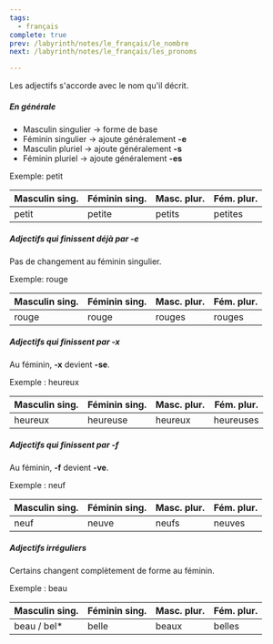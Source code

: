 ```yaml
---
tags:
  - français
complete: true
prev: /labyrinth/notes/le_français/le_nombre
next: /labyrinth/notes/le_français/les_pronoms

---
```

Les adjectifs s'accorde avec le nom qu'il décrit.

##### En générale
- Masculin singulier → forme de base
- Féminin singulier → ajoute généralement **-e**
- Masculin pluriel → ajoute généralement **-s**
- Féminin pluriel → ajoute généralement **-es**

Exemple: petit

| Masculin sing. | Féminin sing. | Masc. plur. | Fém. plur. |
| -------------- | ------------- | ----------- | ---------- |
| petit          | petite        | petits      | petites    |
##### Adjectifs qui finissent déjà par **-e**
Pas de changement au féminin singulier.

Exemple: rouge

| Masculin sing. | Féminin sing. | Masc. plur. | Fém. plur. |
| -------------- | ------------- | ----------- | ---------- |
| rouge          | rouge         | rouges      | rouges     |
##### Adjectifs qui finissent par **-x**
Au féminin, **-x** devient **-se**.

Exemple : heureux

| Masculin sing. | Féminin sing. | Masc. plur. | Fém. plur. |
| -------------- | ------------- | ----------- | ---------- |
| heureux        | heureuse      | heureux     | heureuses  |
##### Adjectifs qui finissent par **-f**
Au féminin, **-f** devient **-ve**.

Exemple : neuf

| Masculin sing. | Féminin sing. | Masc. plur. | Fém. plur. |
| -------------- | ------------- | ----------- | ---------- |
| neuf           | neuve         | neufs       | neuves     |
##### Adjectifs irréguliers
Certains changent complètement de forme au féminin.

Exemple : beau

| Masculin sing. | Féminin sing. | Masc. plur. | Fém. plur. |
| -------------- | ------------- | ----------- | ---------- |
| beau / bel*    | belle         | beaux       | belles     |